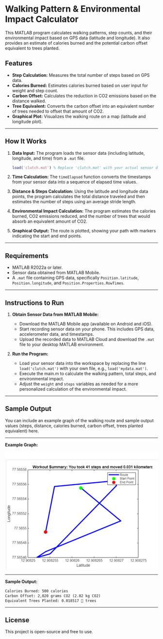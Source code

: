 # Walking Pattern & Environmental Impact Calculator

This MATLAB program calculates walking patterns, step counts, and their environmental impact based on GPS data (latitude and longitude). It also provides an estimate of calories burned and the potential carbon offset equivalent to trees planted.

## Features
- **Step Calculation:** Measures the total number of steps based on GPS data.
- **Calories Burned:** Estimates calories burned based on user input for weight and step count.
- **Carbon Offset:** Calculates the reduction in CO2 emissions based on the distance walked.
- **Tree Equivalent:** Converts the carbon offset into an equivalent number of trees needed to offset that amount of CO2.
- **Graphical Plot:** Visualizes the walking route on a map (latitude and longitude plot).

---

## How It Works

1. **Data Input:**
   The program loads the sensor data (including latitude, longitude, and time) from a `.mat` file.
   ```matlab
   load('clutch.mat') % Replace 'clutch.mat' with your actual sensor data file
   ```

2. **Time Calculation:**
   The `timeElapsed` function converts the timestamps from your sensor data into a sequence of elapsed time values.

3. **Distance & Steps Calculation:**
   Using the latitude and longitude data points, the program calculates the total distance traveled and then estimates the number of steps using an average stride length.

4. **Environmental Impact Calculation:**
   The program estimates the calories burned, CO2 emissions reduced, and the number of trees that would absorb an equivalent amount of CO2.

5. **Graphical Output:**
   The route is plotted, showing your path with markers indicating the start and end points.

---

## Requirements

- MATLAB R2022a or later.
- Sensor data obtained from MATLAB Mobile.
- A `.mat` file containing GPS data, specifically `Position.latitude`, `Position.longitude`, and `Position.Properties.RowTimes`.

---

## Instructions to Run

1. **Obtain Sensor Data from MATLAB Mobile:**
   - Download the MATLAB Mobile app (available on Android and iOS).
   - Start recording sensor data on your phone. This includes GPS data, accelerometer data, and timestamps.
   - Upload the recorded data to MATLAB Cloud and download the `.mat` file to your desktop MATLAB environment.

2. **Run the Program:**
   - Load your sensor data into the workspace by replacing the line `load('clutch.mat')` with your own file, e.g., `load('mydata.mat')`.
   - Execute the main.m to calculate the walking pattern, total steps, and environmental impact.
   - Adjust the `weight` and `steps` variables as needed for a more personalized calculation of the environmental impact.

---

## Sample Output
You can include an example graph of the walking route and sample output values (steps, distance, calories burned, carbon offset, trees planted equivalent) here.

---

**Example Graph:**


![Output Graph](img/graph.jpg)




---

**Sample Output:**
```
Calories Burned: 500 calories
Carbon Offset: 2,020 grams CO2 (2.02 kg CO2)
Equivalent Trees Planted: 0.018517 🌱 trees
```

---

## License

This project is open-source and free to use.